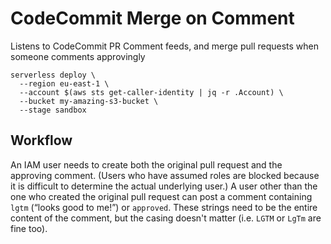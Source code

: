 # CodeCommit Merge on Comment

Listens to CodeCommit PR Comment feeds, and merge pull requests when someone comments approvingly

```shell
serverless deploy \
  --region eu-east-1 \
  --account $(aws sts get-caller-identity | jq -r .Account) \
  --bucket my-amazing-s3-bucket \
  --stage sandbox
```

## Workflow

An IAM user needs to create both the original pull request and the approving comment. (Users who have assumed roles are blocked because it is difficult to determine the actual underlying user.)  A user other than the one who created the original pull request can post a comment containing `lgtm` (“looks good to me!”) or `approved`. These strings need to be the entire content of the comment, but the casing doesn't matter (i.e. `LGTM` or `LgTm` are fine too). 